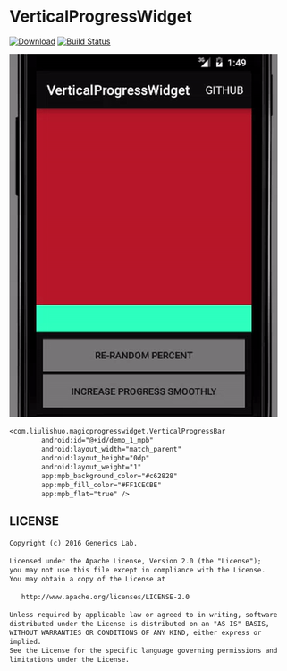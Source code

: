 # VerticalProgressWidget

[![Download][bintray_svg]][bintray_link]
[![Build Status][build_status_svg]][build_status_link]

![demo gif][demo_gif]


```
<com.liulishuo.magicprogresswidget.VerticalProgressBar
        android:id="@+id/demo_1_mpb"
        android:layout_width="match_parent"
        android:layout_height="0dp"
        android:layout_weight="1"
        app:mpb_background_color="#c62828"
        app:mpb_fill_color="#FF1CECBE"
        app:mpb_flat="true" />
```

## LICENSE

```
Copyright (c) 2016 Generics Lab.

Licensed under the Apache License, Version 2.0 (the "License");
you may not use this file except in compliance with the License.
You may obtain a copy of the License at

   http://www.apache.org/licenses/LICENSE-2.0

Unless required by applicable law or agreed to in writing, software
distributed under the License is distributed on an "AS IS" BASIS,
WITHOUT WARRANTIES OR CONDITIONS OF ANY KIND, either express or implied.
See the License for the specific language governing permissions and
limitations under the License.
```

[demo_gif]: https://github.com/tausiq/VerticalProgressWidget/blob/master/art/demo2.gif
[bintray_svg]: https://api.bintray.com/packages/jacksgong/maven/MagicProgressWidget/images/download.svg
[bintray_link]: https://bintray.com/jacksgong/maven/MagicProgressWidget/_latestVersion
[build_status_svg]: https://travis-ci.org/lingochamp/MagicProgressWidget.svg?branch=master
[build_status_link]: https://travis-ci.org/lingochamp/MagicProgressWidget

